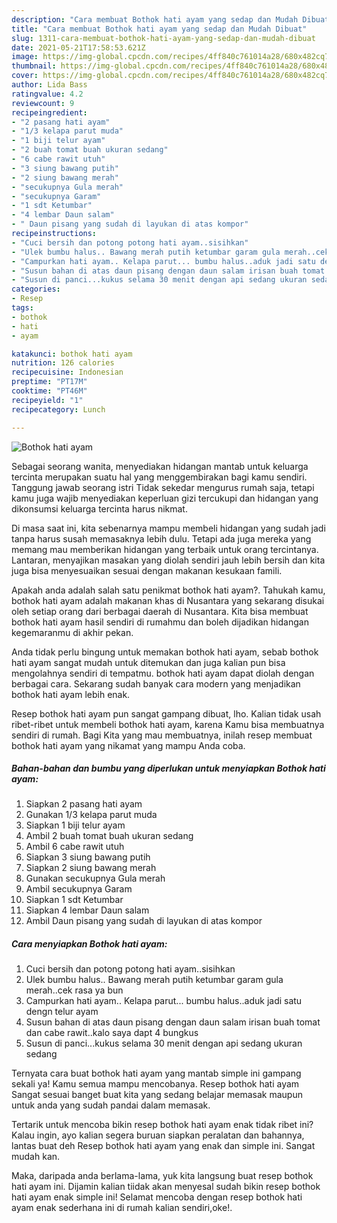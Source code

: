 ```yaml
---
description: "Cara membuat Bothok hati ayam yang sedap dan Mudah Dibuat"
title: "Cara membuat Bothok hati ayam yang sedap dan Mudah Dibuat"
slug: 1311-cara-membuat-bothok-hati-ayam-yang-sedap-dan-mudah-dibuat
date: 2021-05-21T17:58:53.621Z
image: https://img-global.cpcdn.com/recipes/4ff840c761014a28/680x482cq70/bothok-hati-ayam-foto-resep-utama.jpg
thumbnail: https://img-global.cpcdn.com/recipes/4ff840c761014a28/680x482cq70/bothok-hati-ayam-foto-resep-utama.jpg
cover: https://img-global.cpcdn.com/recipes/4ff840c761014a28/680x482cq70/bothok-hati-ayam-foto-resep-utama.jpg
author: Lida Bass
ratingvalue: 4.2
reviewcount: 9
recipeingredient:
- "2 pasang hati ayam"
- "1/3 kelapa parut muda"
- "1 biji telur ayam"
- "2 buah tomat buah ukuran sedang"
- "6 cabe rawit utuh"
- "3 siung bawang putih"
- "2 siung bawang merah"
- "secukupnya Gula merah"
- "secukupnya Garam"
- "1 sdt Ketumbar"
- "4 lembar Daun salam"
- " Daun pisang yang sudah di layukan di atas kompor"
recipeinstructions:
- "Cuci bersih dan potong potong hati ayam..sisihkan"
- "Ulek bumbu halus.. Bawang merah putih ketumbar garam gula merah..cek rasa ya bun"
- "Campurkan hati ayam.. Kelapa parut... bumbu halus..aduk jadi satu dengn telur ayam"
- "Susun bahan di atas daun pisang dengan daun salam irisan buah tomat dan cabe rawit..kalo saya dapt 4 bungkus"
- "Susun di panci...kukus selama 30 menit dengan api sedang ukuran sedang"
categories:
- Resep
tags:
- bothok
- hati
- ayam

katakunci: bothok hati ayam 
nutrition: 126 calories
recipecuisine: Indonesian
preptime: "PT17M"
cooktime: "PT46M"
recipeyield: "1"
recipecategory: Lunch

---
```



![Bothok hati ayam](https://img-global.cpcdn.com/recipes/4ff840c761014a28/680x482cq70/bothok-hati-ayam-foto-resep-utama.jpg)

Sebagai seorang wanita, menyediakan hidangan mantab untuk keluarga tercinta merupakan suatu hal yang menggembirakan bagi kamu sendiri. Tanggung jawab seorang istri Tidak sekedar mengurus rumah saja, tetapi kamu juga wajib menyediakan keperluan gizi tercukupi dan hidangan yang dikonsumsi keluarga tercinta harus nikmat.

Di masa  saat ini, kita sebenarnya mampu membeli hidangan yang sudah jadi tanpa harus susah memasaknya lebih dulu. Tetapi ada juga mereka yang memang mau memberikan hidangan yang terbaik untuk orang tercintanya. Lantaran, menyajikan masakan yang diolah sendiri jauh lebih bersih dan kita juga bisa menyesuaikan sesuai dengan makanan kesukaan famili. 



Apakah anda adalah salah satu penikmat bothok hati ayam?. Tahukah kamu, bothok hati ayam adalah makanan khas di Nusantara yang sekarang disukai oleh setiap orang dari berbagai daerah di Nusantara. Kita bisa membuat bothok hati ayam hasil sendiri di rumahmu dan boleh dijadikan hidangan kegemaranmu di akhir pekan.

Anda tidak perlu bingung untuk memakan bothok hati ayam, sebab bothok hati ayam sangat mudah untuk ditemukan dan juga kalian pun bisa mengolahnya sendiri di tempatmu. bothok hati ayam dapat diolah dengan berbagai cara. Sekarang sudah banyak cara modern yang menjadikan bothok hati ayam lebih enak.

Resep bothok hati ayam pun sangat gampang dibuat, lho. Kalian tidak usah ribet-ribet untuk membeli bothok hati ayam, karena Kamu bisa membuatnya sendiri di rumah. Bagi Kita yang mau membuatnya, inilah resep membuat bothok hati ayam yang nikamat yang mampu Anda coba.

<!--inarticleads1-->

##### Bahan-bahan dan bumbu yang diperlukan untuk menyiapkan Bothok hati ayam:

1. Siapkan 2 pasang hati ayam
1. Gunakan 1/3 kelapa parut muda
1. Siapkan 1 biji telur ayam
1. Ambil 2 buah tomat buah ukuran sedang
1. Ambil 6 cabe rawit utuh
1. Siapkan 3 siung bawang putih
1. Siapkan 2 siung bawang merah
1. Gunakan secukupnya Gula merah
1. Ambil secukupnya Garam
1. Siapkan 1 sdt Ketumbar
1. Siapkan 4 lembar Daun salam
1. Ambil  Daun pisang yang sudah di layukan di atas kompor




<!--inarticleads2-->

##### Cara menyiapkan Bothok hati ayam:

1. Cuci bersih dan potong potong hati ayam..sisihkan
1. Ulek bumbu halus.. Bawang merah putih ketumbar garam gula merah..cek rasa ya bun
1. Campurkan hati ayam.. Kelapa parut... bumbu halus..aduk jadi satu dengn telur ayam
1. Susun bahan di atas daun pisang dengan daun salam irisan buah tomat dan cabe rawit..kalo saya dapt 4 bungkus
1. Susun di panci...kukus selama 30 menit dengan api sedang ukuran sedang




Ternyata cara buat bothok hati ayam yang mantab simple ini gampang sekali ya! Kamu semua mampu mencobanya. Resep bothok hati ayam Sangat sesuai banget buat kita yang sedang belajar memasak maupun untuk anda yang sudah pandai dalam memasak.

Tertarik untuk mencoba bikin resep bothok hati ayam enak tidak ribet ini? Kalau ingin, ayo kalian segera buruan siapkan peralatan dan bahannya, lantas buat deh Resep bothok hati ayam yang enak dan simple ini. Sangat mudah kan. 

Maka, daripada anda berlama-lama, yuk kita langsung buat resep bothok hati ayam ini. Dijamin kalian tiidak akan menyesal sudah bikin resep bothok hati ayam enak simple ini! Selamat mencoba dengan resep bothok hati ayam enak sederhana ini di rumah kalian sendiri,oke!.

